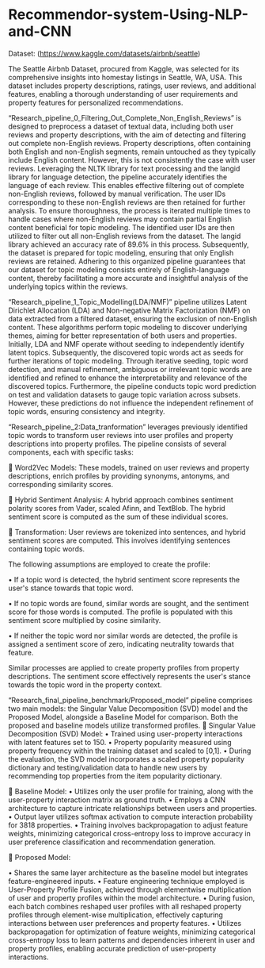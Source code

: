 # Recommendor-system-Using-NLP-and-CNN
Dataset: (https://www.kaggle.com/datasets/airbnb/seattle)

The Seattle Airbnb Dataset, procured from Kaggle, was selected for its comprehensive
insights into homestay listings in Seattle, WA, USA. This dataset includes property descriptions, ratings, user reviews, and additional features, enabling a thorough understanding of user requirements and property features for personalized recommendations.


“Research_pipeline_0_Filtering_Out_Complete_Non_English_Reviews” is designed to preprocess a dataset of textual data, including both user reviews and property descriptions, with the aim of detecting and filtering out complete non-English reviews. Property descriptions, often containing both English and non-English segments, remain untouched as they typically include English content. However, this is not consistently the case with user reviews.
Leveraging the NLTK library for text processing and the langid library for language detection, the pipeline accurately identifies the language of each review. This enables effective filtering out of complete non-English reviews, followed by manual verification. The user IDs corresponding to these non-English reviews are then retained for further analysis. To ensure thoroughness, the process is iterated multiple times to handle cases where non-English reviews may contain partial English content beneficial for topic modeling. The identified user IDs are then utilized to filter out all non-English reviews from the dataset. The langid library achieved an accuracy rate of 89.6% in this process.
Subsequently, the dataset is prepared for topic modeling, ensuring that only English reviews are retained. Adhering to this organized pipeline guarantees that our dataset for topic modeling consists entirely of English-language content, thereby facilitating a more accurate and insightful analysis of the underlying topics within the reviews.



“Research_pipeline_1_Topic_Modelling(LDA/NMF)”  pipeline utilizes Latent Dirichlet Allocation (LDA) and Non-negative Matrix Factorization (NMF) on data extracted from a filtered dataset, ensuring the exclusion of non-English content. These algorithms perform topic modeling to discover underlying themes, aiming for better representation of both users and properties. Initially, LDA and NMF operate without seeding to independently identify latent topics. Subsequently, the discovered topic words act as seeds for further iterations of topic modeling. Through iterative seeding, topic word detection, and manual refinement, ambiguous or irrelevant topic words are identified and refined to enhance the interpretability and relevance of the discovered topics.
Furthermore, the pipeline conducts topic word prediction on test and validation datasets to gauge topic variation across subsets. However, these predictions do not influence the independent refinement of topic words, ensuring consistency and integrity.

“Research_pipeline_2:Data_tranformation” leverages previously identified topic words to transform user reviews into user profiles and property descriptions into property profiles. The pipeline consists of several components, each with specific tasks:

	Word2Vec Models: These models, trained on user reviews and property descriptions, enrich profiles by providing synonyms, antonyms, and corresponding similarity scores.

	Hybrid Sentiment Analysis: A hybrid approach combines sentiment polarity scores from Vader, scaled Afinn, and TextBlob. The hybrid sentiment score is computed as the sum of these individual scores.

	Transformation: User reviews are tokenized into sentences, and hybrid sentiment scores are computed. This involves identifying sentences containing topic words. 

The following assumptions are employed to create the profile:

•	If a topic word is detected, the hybrid sentiment score represents the user's stance towards that topic word.

•	If no topic words are found, similar words are sought, and the sentiment score for those words is computed. The profile is populated with this sentiment score multiplied by cosine similarity.

•	If neither the topic word nor similar words are detected, the profile is assigned a sentiment score of zero, indicating neutrality towards that feature.

Similar processes are applied to create property profiles from property descriptions. The sentiment score effectively represents the user's stance towards the topic word in the property context.


“Research_final_pipeline_benchmark/Proposed_model” pipeline comprises two main models: the Singular Value Decomposition (SVD) model and the Proposed Model, alongside a Baseline Model for comparison. Both the proposed and baseline models utilize transformed profiles.
	Singular Value Decomposition (SVD) Model:
•	Trained using user-property interactions with latent features set to 150.
•	Property popularity measured using property frequency within the training dataset and scaled to [0,1].
•	During the evaluation, the SVD model incorporates a scaled property popularity dictionary and testing/validation data to handle new users by recommending top properties from the item popularity dictionary.

	Baseline Model:
•	Utilizes only the user profile for training, along with the user-property interaction matrix as ground truth.
•	Employs a CNN architecture to capture intricate relationships between users and properties.
•	Output layer utilizes softmax activation to compute interaction probability for 3818 properties.
•	Training involves backpropagation to adjust feature weights, minimizing categorical cross-entropy loss to improve accuracy in user preference classification and recommendation generation.

	Proposed Model:

•	Shares the same layer architecture as the baseline model but integrates feature-engineered inputs.
•	Feature engineering technique employed is User-Property Profile Fusion, achieved through elementwise multiplication of user and property profiles within the model architecture.
•	During fusion, each batch combines reshaped user profiles with all reshaped property profiles through element-wise multiplication, effectively capturing interactions between user preferences and property features.
•	Utilizes backpropagation for optimization of feature weights, minimizing categorical cross-entropy loss to learn patterns and dependencies inherent in user and property profiles, enabling accurate prediction of user-property interactions.
